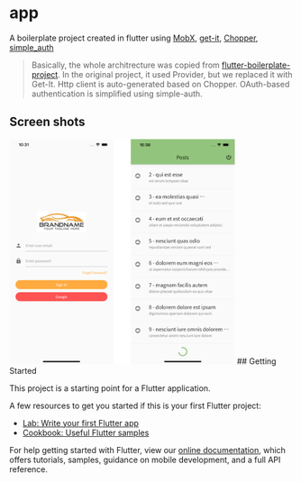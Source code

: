 # app

A boilerplate project created in flutter using [MobX](https://github.com/mobxjs/mobx.dart), [get-it](https://pub.dev/packages/get_it), [Chopper](https://pub.dev/packages/chopper), [simple_auth](https://github.com/clancey/simple_auth)


> Basically, the whole architrecture was copied from [flutter-boilerplate-project](https://github.com/zubairehman/flutter-boilerplate-project). In the original project, it used Provider, but we replaced it with Get-It. Http client is auto-generated based on Chopper. OAuth-based authentication is simplified using simple-auth.

## Screen shots

<img src="docs/screenshots.png" width="400"/>
## Getting Started

This project is a starting point for a Flutter application.

A few resources to get you started if this is your first Flutter project:

- [Lab: Write your first Flutter app](https://flutter.dev/docs/get-started/codelab)
- [Cookbook: Useful Flutter samples](https://flutter.dev/docs/cookbook)

For help getting started with Flutter, view our
[online documentation](https://flutter.dev/docs), which offers tutorials,
samples, guidance on mobile development, and a full API reference.
